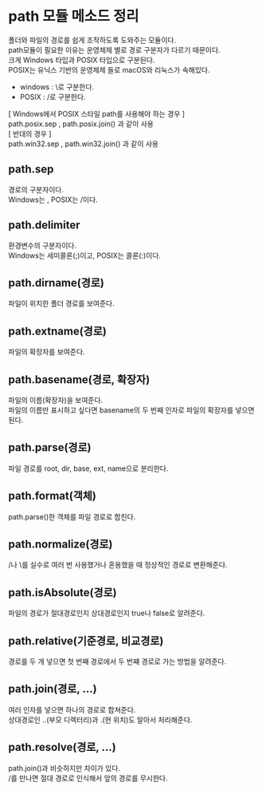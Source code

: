 path 모듈 메소드 정리
===============
폴더와 파일의 경로를 쉽게 조작하도록 도와주는 모듈이다.  
path모듈이 필요한 이유는 운영체제 별로 경로 구분자가 다르기 때문이다.  
크게 Windows 타입과 POSIX 타입으로 구분된다.  
POSIX는 유닉스 기반의 운영체제 들로 macOS와 리눅스가 속해있다.  
* windows : \로 구분한다.
* POSIX : /로 구분한다.  

[ Windows에서 POSIX 스타일 path를 사용해야 하는 경우 ]   
path.posix.sep , path.posix.join() 과 같이 사용  
[ 반대의 경우 ]   
path.win32.sep , path.win32.join() 과 같이 사용

## path.sep  
경로의 구분자이다.  
Windows는 \, POSIX는 /이다.  

## path.delimiter  
환경변수의 구분자이다.  
Windows는 세미콜론(;)이고, POSIX는 콜론(:)이다.  

## path.dirname(경로)  
파일이 위치한 폴더 경로를 보여준다.  

## path.extname(경로)  
파일의 확장자를 보여준다.  

## path.basename(경로, 확장자)  
파일의 이름(확장자)을 보여준다.  
파일의 이름만 표시하고 싶다면 basename의 두 번째 인자로 파일의 확장자를 넣으면 된다.  

## path.parse(경로)  
파일 경로를 root, dir, base, ext, name으로 분리한다.  

## path.format(객체)  
path.parse()한 객체를 파일 경로로 합친다.  

## path.normalize(경로)  
/나 \를 실수로 여러 번 사용했거나 혼용했을 때 정상적인 경로로 변환해준다.  

## path.isAbsolute(경로)  
파일의 경로가 절대경로인지 상대경로인지 true나 false로 알려준다.  

## path.relative(기준경로, 비교경로)  
경로를 두 개 넣으면 첫 번째 경로에서 두 번쨰 경로로 가는 방법을 알려준다.  

## path.join(경로, ...)  
여러 인자를 넣으면 하나의 경로로 합쳐준다.  
상대경로인 ..(부모 디렉터리)과 .(현 위치)도 알아서 처리해준다.  

## path.resolve(경로, ...)  
path.join()과 비슷하지만 차이가 있다.  
/를 만나면 절대 경로로 인식해서 앞의 경로를 무시한다.  
